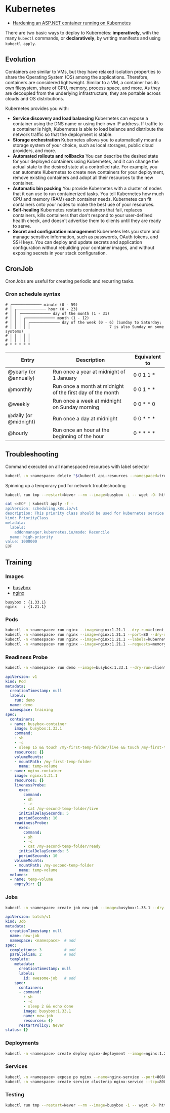 # Kubernetes

* [Hardening an ASP.NET container running on Kubernetes](https://techcommunity.microsoft.com/t5/azure-developer-community-blog/hardening-an-asp-net-container-running-on-kubernetes/ba-p/2542224)

There are two basic ways to deploy to Kubernetes: **imperatively**, with the many `kubectl` commands, or **declaratively**, by writing manifests and using `kubectl apply`.

## Evolution

Containers are similar to VMs, but they have relaxed isolation properties to share the Operating System (OS) among the applications. Therefore, containers are considered lightweight. Similar to a VM, a container has its own filesystem, share of CPU, memory, process space, and more. As they are decoupled from the underlying infrastructure, they are portable across clouds and OS distributions.

Kubernetes provides you with:

* **Service discovery and load balancing** Kubernetes can expose a container using the DNS name or using their own IP address. If traffic to a container is high, Kubernetes is able to load balance and distribute the network traffic so that the deployment is stable.
* **Storage orchestration** Kubernetes allows you to automatically mount a storage system of your choice, such as local storages, public cloud providers, and more.
* **Automated rollouts and rollbacks** You can describe the desired state for your deployed containers using Kubernetes, and it can change the actual state to the desired state at a controlled rate. For example, you can automate Kubernetes to create new containers for your deployment, remove existing containers and adopt all their resources to the new container.
* **Automatic bin packing** You provide Kubernetes with a cluster of nodes that it can use to run containerized tasks. You tell Kubernetes how much CPU and memory (RAM) each container needs. Kubernetes can fit containers onto your nodes to make the best use of your resources.
* **Self-healing** Kubernetes restarts containers that fail, replaces containers, kills containers that don't respond to your user-defined health check, and doesn't advertise them to clients until they are ready to serve.
* **Secret and configuration management** Kubernetes lets you store and manage sensitive information, such as passwords, OAuth tokens, and SSH keys. You can deploy and update secrets and application configuration without rebuilding your container images, and without exposing secrets in your stack configuration.

## CronJob

CronJobs are useful for creating periodic and recurring tasks.

### Cron schedule syntax

```
# ┌───────────── minute (0 - 59)
# │ ┌───────────── hour (0 - 23)
# │ │ ┌───────────── day of the month (1 - 31)
# │ │ │ ┌───────────── month (1 - 12)
# │ │ │ │ ┌───────────── day of the week (0 - 6) (Sunday to Saturday;
# │ │ │ │ │                                   7 is also Sunday on some systems)
# │ │ │ │ │
# │ │ │ │ │
# * * * * *
```

| Entry 										| Description																									| Equivalent to |
| ------------- 						| ------------- 																							|-------------  |
| @yearly (or @annually)		| Run once a year at midnight of 1 January										| 0 0 1 1 * 		|
| @monthly 									| Run once a month at midnight of the first day of the month	| 0 0 1 * * 		|
| @weekly 									| Run once a week at midnight on Sunday morning								| 0 0 * * 0 		|
| @daily (or @midnight)			| Run once a day at midnight																	| 0 0 * * * 		|
| @hourly 									| Run once an hour at the beginning of the hour								| 0 * * * * 		|

## Troubleshooting

Command executed on all namespaced resources with label selector

```bash
kubectl -n <namespace> delete "$(kubectl api-resources --namespaced=true --verbs=delete -o name | tr "\n" "," | sed -e 's/,$//')" -l app=<name>
```

Spinning up a temporary pod for network troubleshooting

```bash
kubectl run tmp --restart=Never --rm --image=busybox -i -- wget -O- http://project-plt-6cc-svc.pluto:3333
```

```bash
cat <<EOF | kubectl apply -f -
apiVersion: scheduling.k8s.io/v1
description: This priority class should be used for kubernetes service pods only.
kind: PriorityClass
metadata:
  labels:
    addonmanager.kubernetes.io/mode: Reconcile
  name: high-priority
value: 1000000
EOF
```

## Training

### Images

* [busybox](https://hub.docker.com/_/busybox)
* [nginx](https://hub.docker.com/_/nginx)

```
busybox : {1.33.1}
nginx   : {1.21.1}
```

### Pods

```bash
kubectl -n <namespace> run nginx --image=nginx:1.21.1 --dry-run=client -o yaml
kubectl -n <namespace> run nginx --image=nginx:1.21.1 --port=80 --dry-run=client -o yaml
kubectl -n <namespace> run nginx --image=nginx:1.21.1 --labels=kubernetes.io/app=demo --dry-run=client -o yaml
kubectl -n <namespace> run nginx --image=nginx:1.21.1 --requests=memory=20Mi --limits=memory=50Mi --dry-run=client -o yaml
```

### Readiness Probe

```bash
kubectl -n <namespace> run demo --image=busybox:1.33.1 --dry-run=client -o yaml --command -- sh -c "touch /tmp/ready && sleep 1d" > demo.yaml
```

```yaml
apiVersion: v1
kind: Pod
metadata:
  creationTimestamp: null
  labels:
    run: demo
  name: demo
  namespace: training
spec:
  containers:
  - name: busybox-container
    image: busybox:1.33.1
    command:
    - sh
    - -c
    - sleep 15 && touch /my-first-temp-folder/live && touch /my-first-temp-folder/ready && sleep 1d
    resources: {}
    volumeMounts:
    - mountPath: /my-first-temp-folder
      name: temp-volume      
  - name: nginx-container
    image: nginx:1.21.1
    resources: {}
    livenessProbe:
      exec:
        command:
        - sh
        - -c
        - cat /my-second-temp-folder/live
      initialDelaySeconds: 5
      periodSeconds: 10
    readinessProbe:
      exec:
        command:
        - sh
        - -c
        - cat /my-second-temp-folder/ready
      initialDelaySeconds: 5
      periodSeconds: 10
    volumeMounts:
    - mountPath: /my-second-temp-folder
      name: temp-volume      
  volumes:
  - name: temp-volume
    emptyDir: {}
```

### Jobs

```bash
kubectl -n <namespace> create job new-job --image=busybox:1.33.1 --dry-run=client -o yaml -- sh -c "sleep 2 && echo done"
```

```yaml
apiVersion: batch/v1
kind: Job
metadata:
  creationTimestamp: null
  name: new-job
  namespace: <namespace>  # add
spec:
  completions: 3          # add
  parallelism: 2          # add
  template:
    metadata:
      creationTimestamp: null
      labels:
        id: awesome-job   # add
    spec:
      containers:
      - command:
        - sh
        - -c
        - sleep 2 && echo done
        image: busybox:1.33.1
        name: new-job
        resources: {}
      restartPolicy: Never
status: {}
```

### Deployments

```bash
kubectl -n <namespace> create deploy nginx-deployment --image=nginx:1.21.1 --dry-run=client -o yaml
```

### Services

```bash
kubectl -n <namespace> expose po nginx --name=nginx-service --port=8080 --target-port=80 --dry-run=client -o yaml
kubectl -n <namespace> create service clusterip nginx-service --tcp=8080:80 --dry-run=client -o yaml
```

### Testing

```bash
kubectl run tmp --restart=Never --rm --image=busybox -i -- wget -O- http://nginx-service.<namespace>:8080
```

